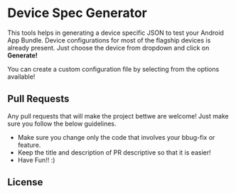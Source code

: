 # Device Spec Generator

This tools helps in generating a device specific JSON to test your Android App Bundle. Device configurations for most of the flagship devices is already present. Just choose the device from dropdown and click on **Generate!**

You can create a custom configuration file by selecting from the options available!

## Pull Requests

Any pull requests that will make the project bettwe are welcome! Just make sure you follow the below guidelines.

- Make sure you change only the code that involves your bbug-fix or feature.
- Keep the title and description of PR descriptive so that it is easier!
- Have Fun!! :)

## License